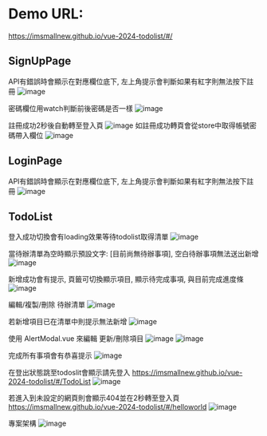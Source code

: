 # Demo URL:
https://imsmallnew.github.io/vue-2024-todolist/#/

## SignUpPage
API有錯誤時會顯示在對應欄位底下, 左上角提示會判斷如果有紅字則無法按下註冊
![image](https://github.com/user-attachments/assets/e5569e44-95b0-448f-bc2f-a209e35b67fb)

密碼欄位用watch判斷前後密碼是否一樣
![image](https://github.com/user-attachments/assets/8810f10b-be02-43c2-a19f-8b2d83a42eb9)

註冊成功2秒後自動轉至登入頁
![image](https://github.com/user-attachments/assets/b5fbb6a5-a144-4309-869a-9842ea7a409b)
 
如註冊成功轉頁會從store中取得帳號密碼帶入欄位
![image](https://github.com/user-attachments/assets/e42d7ce3-5cdc-41d6-8cf8-1669f401bc90)
 
## LoginPage
API有錯誤時會顯示在對應欄位底下, 左上角提示會判斷如果有紅字則無法按下註冊
![image](https://github.com/user-attachments/assets/0460e142-688d-47ef-bc00-3e4b607a2539)


## TodoList
登入成功切換會有loading效果等待todolist取得清單
![image](https://github.com/user-attachments/assets/03968f64-02f2-4ebd-aadc-057bb1d333f1)

當待辦清單為空時顯示預設文字: [目前尚無待辦事項], 空白待辦事項無法送出新增
![image](https://github.com/user-attachments/assets/43f1e58a-1623-4c44-982d-2a5c83cdc9f7)

新增成功會有提示, 頁籤可切換顯示項目, 顯示待完成事項, 與目前完成進度條
![image](https://github.com/user-attachments/assets/54e89d30-bf97-4574-83e8-505e135783d8)

編輯/複製/刪除 待辦清單
![image](https://github.com/user-attachments/assets/75960696-dd7d-4aa8-81c5-ba33c729a028)

若新增項目已在清單中則提示無法新增
![image](https://github.com/user-attachments/assets/23dd3c84-a927-4f1c-9a6e-9a4e00e25d7a)

使用 AlertModal.vue 來編輯 更新/刪除項目
![image](https://github.com/user-attachments/assets/bb347ec5-6122-4235-99bc-376892f9ea53)
![image](https://github.com/user-attachments/assets/db2b2388-21a1-4951-9e17-2e6efcb313aa)

完成所有事項會有恭喜提示
![image](https://github.com/user-attachments/assets/6a93f797-e05f-4546-a217-35f14b14a707)

在登出狀態跳至todoslit會顯示請先登入
https://imsmallnew.github.io/vue-2024-todolist/#/TodoList
![image](https://github.com/user-attachments/assets/90b2667e-1aac-4cf1-b520-e45b8de839f0)

若進入到未設定的網頁則會顯示404並在2秒轉至登入頁
https://imsmallnew.github.io/vue-2024-todolist/#/helloworld
![image](https://github.com/user-attachments/assets/250475c3-8cfe-41a7-90fb-488c9544a2cd)

專案架構
![image](https://github.com/user-attachments/assets/f69805f2-8782-49fb-8811-eab9a5dedf89)

